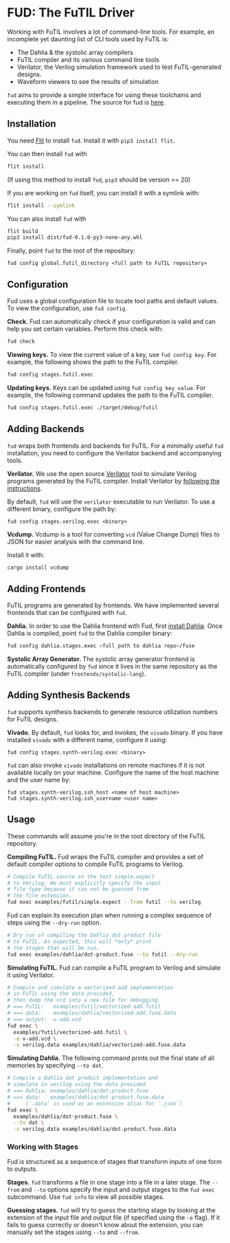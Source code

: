 # FUD: The FuTIL Driver

Working with FuTIL involves a lot of command-line tools. For example, an
incomplete yet daunting list of CLI tools used by FuTIL is:

- The Dahlia & the systolic array compilers
- FuTIL compiler and its various command line tools
- Verilator, the Verilog simulation framework used to test FuTIL-generated designs.
- Waveform viewers to see the results of simulation

`fud` aims to provide a simple interface for using these toolchains and
executing them in a pipeline. The source for fud is
[here](https://github.com/cucapra/futil/tree/master/fud).

## Installation
You need [Flit](https://flit.readthedocs.io/en/latest/) to install `fud`. Install it with `pip3 install flit`.

You can then install `fud` with

```bash
flit install
```
(If using this method to install `fud`, `pip3` should be version >= 20)

If you are working on `fud` itself, you can install it with a symlink with:
```bash
flit install --symlink
```

You can also install `fud` with

```bash
flit build
pip3 install dist/fud-0.1.0-py3-none-any.whl
```

Finally, point `fud` to the root of the repository:
```
fud config global.futil_directory <full path to FuTIL repository>
```

## Configuration

Fud uses a global configuration file to locate tool paths and default values.
To view the configuration, use `fud config`.

**Check.**
Fud can automatically check if your configuration is valid and can help you set
certain variables. Perform this check with:
```bash
fud check
```

**Viewing keys.**
To view the current value of a key, use `fud config key`. For example, the
following shows the path to the FuTIL compiler.
```bash
fud config stages.futil.exec
```

**Updating keys.**
Keys can be updated using `fud config key value`.
For example, the following command updates the path to the FuTIL compiler.
```bash
fud config stages.futil.exec ./target/debug/futil
```

## Adding Backends

`fud` wraps both frontends and backends for FuTIL. For a minimally useful
`fud` installation, you need to configure the Verilator backend and accompanying
tools.

**Verilator.**
We use the open source [Verilator](https://www.veripool.org/wiki/verilator)
tool to simulate Verilog programs generated by the FuTIL compiler.
Install Verilator by [following the instructions](https://www.veripool.org/projects/verilator/wiki/Installing).

By default, `fud` will use the `verilator` executable to run Verilator. To
use a different binary, configure the path by:
```
fud config stages.verilog.exec <binary>
```

**Vcdump.**
Vcdump is a tool for converting `vcd` (Value Change Dump) files to JSON for
easier analysis with the command line.

Install it with:
```bash
cargo install vcdump
```

## Adding Frontends

FuTIL programs are generated by frontends. We have implemented several
frontends that can be configured with `fud`.

**Dahlia.**
In order to use the Dahlia frontend with Fud, first
[install Dahlia](https://github.com/cucapra/dahlia).
Once Dahlia is compiled, point `fud` to the Dahlia compiler binary:
```bash
fud config dahlia.stages.exec <full path to dahlia repo>/fuse
```

**Systolic Array Generator.**
The systolic array generator frontend is automatically configured by `fud`
since it lives in the same repository as the FuTIL compiler (under
`frontends/systolic-lang`).

## Adding Synthesis Backends

`fud` supports synthesis backends to generate resource utilization numbers
for FuTIL designs.

**Vivado.**
By default, `fud` looks for, and invokes, the `vivado` binary. If you have
installed `vivado` with a different name, configure it using:
```shell
fud config stages.synth-verilog.exec <binary>
```

`fud` can also invoke `vivado` installations on remote machines if it is not
available locally on your machine.
Configure the name of the host machine and the user name by:
```
fud stages.synth-verilog.ssh_host <name of host machine>
fud stages.synth-verilog.ssh_username <user name>
```


## Usage
These commands will assume you're in the root directory of the FuTIL
repository.

**Compiling FuTIL.**
Fud wraps the FuTIL compiler and provides a set of default compiler options
to compile FuTIL programs to Verilog.

```bash
# Compile FuTIL source in the test simple.expect
# to Verilog. We must explicitly specify the input
# file type because it can not be guessed from
# the file extension.
fud exec examples/futil/simple.expect --from futil --to verilog
```

Fud can explain its execution plan when running a complex sequence of
steps using the `--dry-run` option.
```bash
# Dry run of compiling the Dahlia dot product file
# to FuTIL. As expected, this will *only* print
# the stages that will be run.
fud exec examples/dahlia/dot-product.fuse --to futil --dry-run
```

**Simulating FuTIL.**
Fud can compile a FuTIL program to Verilog and simulate it using Verilator.


```bash
# Compile and simulate a vectorized add implementation
# in FuTIL using the data provided,
# then dump the vcd into a new file for debugging.
# === FuTIL:   examples/futil/vectorized-add.futil
# === data:    examples/dahlia/vectorized-add.fuse.data
# === output:  v-add.vcd
fud exec \
  examples/futil/vectorized-add.futil \
  -o v-add.vcd \
  -s verilog.data examples/dahlia/vectorized-add.fuse.data
```

**Simulating Dahlia.**
The following command prints out the final state of all memories by specifying
`--to dat`.

```bash
# Compile a Dahlia dot product implementation and
# simulate in verilog using the data provided.
# === Dahlia: examples/dahlia/dot-product.fuse
# === data:   examples/dahlia/dot-product.fuse.data
#     (`.data` is used as an extension alias for `.json`)
fud exec \
  examples/dahlia/dot-product.fuse \
  --to dat \
  -s verilog.data examples/dahlia/dot-product.fuse.data
```

### Working with Stages

Fud is structured as a sequence of stages that transform inputs of one form
to outputs.

**Stages.**
`fud` transforms a file in one stage into a file in a later stage.
The `--from` and `--to` options specify the input and output stages to the
`fud exec` subcommand.
Use `fud info` to view all possible stages.

**Guessing stages.**
`fud` will try to guess the starting stage by looking at the extension of the
input file and output file (if specified using the `-o` flag).
If it fails to guess correctly or doesn't know about the extension, you can
manually set the stages using `--to` and `--from`.
